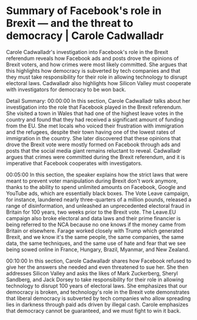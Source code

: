 # Summary of Facebook's role in Brexit — and the threat to democracy | Carole Cadwalladr

Carole Cadwalladr's investigation into Facebook's role in the Brexit referendum reveals how Facebook ads and posts drove the opinions of Brexit voters, and how crimes were most likely committed. She argues that this highlights how democracy is subverted by tech companies and that they must take responsibility for their role in allowing technology to disrupt electoral laws. Cadwalladr also highlights how Silicon Valley must cooperate with investigators for democracy to be won back.

Detail Summary: 
00:00:00
In this section, Carole Cadwalladr talks about her investigation into the role that Facebook played in the Brexit referendum. She visited a town in Wales that had one of the highest leave votes in the country and found that they had received a significant amount of funding from the EU. She met locals who voiced their frustration with immigration and the refugees, despite their town having one of the lowest rates of immigration in the country. She later discovered that these opinions that drove the Brexit vote were mostly formed on Facebook through ads and posts that the social media giant remains reluctant to reveal. Cadwalladr argues that crimes were committed during the Brexit referendum, and it is imperative that Facebook cooperates with investigators.

00:05:00
In this section, the speaker explains how the strict laws that were meant to prevent voter manipulation during Brexit don't work anymore, thanks to the ability to spend unlimited amounts on Facebook, Google and YouTube ads, which are essentially black boxes. The Vote Leave campaign, for instance, laundered nearly three-quarters of a million pounds, released a range of disinformation, and unleashed an unprecedented electoral fraud in Britain for 100 years, two weeks prior to the Brexit vote. The Leave.EU campaign also broke electoral and data laws and their prime financier is being referred to the NCA because no one knows if the money came from Britain or elsewhere. Farage worked closely with Trump which generated Brexit, and we know it's the same people, the same companies, the same data, the same techniques, and the same use of hate and fear that we see being sowed online in France, Hungary, Brazil, Myanmar, and New Zealand.

00:10:00
In this section, Carole Cadwalladr shares how Facebook refused to give her the answers she needed and even threatened to sue her. She then addresses Silicon Valley and asks the likes of Mark Zuckerberg, Sheryl Sandberg, and Jack Dorsey to take responsibility for their role in allowing technology to disrupt 100 years of electoral laws. She emphasizes that our democracy is broken, and technology's role in the Brexit vote demonstrates that liberal democracy is subverted by tech companies who allow spreading lies in darkness through paid ads driven by illegal cash. Carole emphasizes that democracy cannot be guaranteed, and we must fight to win it back.

